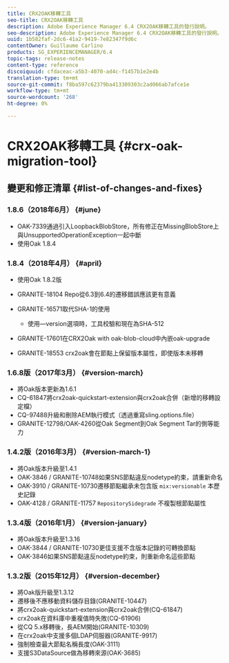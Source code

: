```yaml
---
title: CRX2OAK移轉工具
seo-title: CRX2OAK移轉工具
description: Adobe Experience Manager 6.4 CRX2OAK移轉工具的發行說明。
seo-description: Adobe Experience Manager 6.4 CRX2OAK移轉工具的發行說明。
uuid: 1b582faf-2dc6-41a2-9419-7e82347f9d6c
contentOwner: Guillaume Carlino
products: SG_EXPERIENCEMANAGER/6.4
topic-tags: release-notes
content-type: reference
discoiquuid: cfdaceac-a5b3-4070-ad4c-f1457b1e2e4b
translation-type: tm+mt
source-git-commit: f8ba597c62379ba413309303c2ad066ab7afce1e
workflow-type: tm+mt
source-wordcount: '268'
ht-degree: 0%

---
```



# CRX2OAK移轉工具 {#crx-oak-migration-tool}

## 變更和修正清單 {#list-of-changes-and-fixes}

### 1.8.6（2018年6月） {#june}

* OAK-7339通過引入LoopbackBlobStore，所有修正在MissingBlobStore上與UnsupportedOperationException一起中斷
* 使用Oak 1.8.4

### 1.8.4（2018年4月） {#april}

* 使用Oak 1.8.2版
* GRANITE-18104 Repo從6.3到6.4的遷移錯誤應該更有意義
* GRANITE-16571取代SHA-1的使用

   * 使用—version選項時，工具校驗和現在為SHA-512

* GRANITE-17601在CRX2Oak with oak-blob-cloud中內嵌oak-upgrade
* GRANITE-18553 crx2oak會在節點上保留版本屬性，即使版本未移轉

### 1.6.8版（2017年3月） {#version-march}

* 將Oak版本更新為1.6.1
* CQ-61847將crx2oak-quickstart-extension與crx2oak合併（新增的移轉設定檔）
* CQ-97488升級和刪除AEM執行模式（透過重寫sling.options.file）
* GRANITE-12798/OAK-4260從Oak Segment到Oak Segment Tar的側等能力

### 1.4.2版（2016年3月） {#version-march-1}

* 將Oak版本升級至1.4.1
* OAK-3846 / GRANITE-10748如果SNS節點違反nodetype約束，請重新命名
* OAK-3910 / GRANITE-10730遷移節點繼承未包含版 `mix:versionable` 本歷史記錄
* OAK-4128 / GRANITE-11757 `RepositorySidegrade` 不複製根節點屬性

### 1.3.4版（2016年1月） {#version-january}

* 將Oak版本升級至1.3.16
* OAK-3844 / GRANITE-10730更佳支援不含版本記錄的可轉換節點
* OAK-3846如果SNS節點違反nodetype約束，則重新命名這些節點

### 1.3.2版（2015年12月） {#version-december}

* 將Oak版升級至1.3.12
* 遷移後不應移動資料儲存目錄(GRANITE-10447)
* 將crx2oak-quickstart-extension與crx2oak合併(CQ-61847)
* crx2oak在資料庫中重複值時失敗(CQ-61906)
* 從CQ 5.x移轉後，長AEM開始(GRANITE-10309)
* 在crx2oak中支援多個LDAP伺服器(GRANITE-9917)
* 強制檢查最大節點名稱長度(OAK-3111)
* 支援S3DataSource做為移轉來源(OAK-3685)
